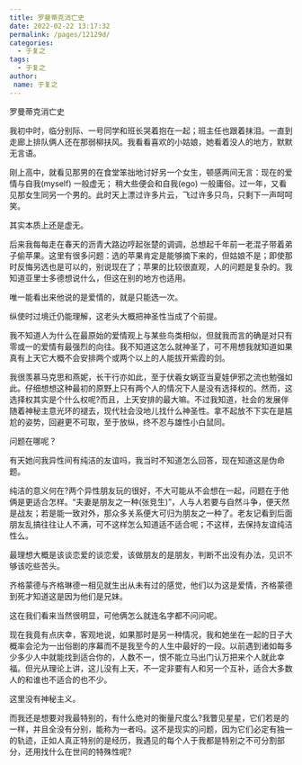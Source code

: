 ```yaml
---
title: 罗曼蒂克消亡史
date: 2022-02-22 13:17:32
permalink: /pages/12129d/
categories:
  - 于复之
tags:
  - 于复之
author:
 name: 于复之
---
```

罗曼蒂克消亡史

 

我初中时，临分别际、一号同学和班长哭着抱在一起；班主任也跟着抹泪。一直到走廊上排队俩人还在那弱柳扶风。我看看喜欢的小姑娘，她看着没人的地方，默默无言语。

 

刚上高中，就看见那男的在食堂笨拙地讨好另一个女生，顿感两间无言：现在的爱情与自我(myself) 一般虚无； 稍大些便会和自我(ego) 一般庸俗。过一年，又看见那女生同另一个男的。此时天上漂过许多片云，飞过许多只鸟，只剩下一声呵呵笑。

 

其实本质上还是虚无。

 

后来我每每走在春天的沥青大路边哼起张楚的调调，总想起千年前一老混子带着弟子偷苹果。这里有很多问题：选的苹果肯定是能够摘下来的，但姑娘不是；即使那时反悔另选也是可以的，别说现在了；苹果的比较很直观，人的问题是复杂的。我知道亚里士多德想说什么，但这在别的地方也适用。

 

唯一能看出来他说的是爱情的，就是只能选一次。

 

纵使时过境迁仍能理解，这老头大概把神圣性当成了个前提。

 

我不知道人为什么在最原始的爱情观上与某些鸟类相似，但就我而言的确是对只有零或一的爱情有最强烈的向往。我不知道这怎么就神圣了，可不用想我就知道如果真有上天它大概不会安排两个或两个以上的人能拔开紫霞的剑。

我很羡慕马克思和燕妮，长干行亦如此，至于伏羲女娲亚当夏娃伊邪之流也勉强如此。仔细想想这种最初的原野上只有两个人的情况下人是没有选择权的。然而，这选择权其实是个什么权呢?而且，上天安排的最大嘛。不过我知道，社会的发展伴随着神秘主意光环的褪去，现代社会没地儿找什么神圣性。拿不起放不下实在是尴尬的姿势，回避更不可取，至于放纵，终不忍与雄性小白鼠同。

 

问题在哪呢？

 

有天她问我异性间有纯洁的友谊吗，我当时不知道怎么回答，现在知道这是伪命题。

 

纯洁的意义何在?两个异性朋友玩的很好，不大可能从不会想在一起，问题在于他俩是更适合怎样。“夫妻是朋友之一种(张竞生)”，人与人若要与自然斗争，便天然是战友；若是能一致对外，那众多关系便大可归为朋友之一种了。老友记看到后面朋友乱搞往往让人不满，可不这样怎么知道适不适合呢；不这样，去保持友谊纯洁性么。

 

最理想大概是该谈恋爱的谈恋爱，该做朋友的是朋友，判断不出没有办法，见识不够该吃些苦头。

齐格蒙德与齐格琳德一相见就生出从未有过的感觉，他们以为这是爱情，齐格蒙德到死才知道这是因为他们是兄妹。

这在我们看来当然很明显，可他俩怎么就连名字都不问问呢。

 

现在我竟有点庆幸，客观地说，如果那时是另一种情况，我和她坐在一起的日子大概率会沦为一出俗剧的序幕而不是我至今的人生中最好的一段。以前遇到诸如每多少多少人中就能找到适合你的，人数不一，恨不能立马出门认万把来个人就此幸福。但光从理论上讲，这儿没有上天，不一定非要有人和另一个互补，适合大多数人的和谁也不适合的也不少。

 

这里没有神秘主义。

 

而我还是想要对我最特别的，有什么绝对的衡量尺度么?我瞥见星星，它们若是的一样，并且全没有分别，能称为一者吗。这不是现实的问题，因为它们必定有独一的轨迹，正如人真正特别的是经历，我遇见的每个人于我都是特别之不可分割部分，还用找什么在世间的特殊性呢?